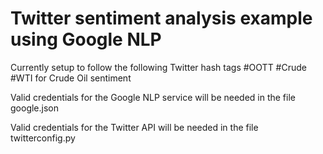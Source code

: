 # Twitter sentiment analysis example using Google NLP

Currently setup to follow the following Twitter hash tags #OOTT #Crude #WTI for Crude Oil sentiment

Valid credentials for the Google NLP service will be needed in the file google.json

Valid credentials for the Twitter API will be needed in the file twitterconfig.py
